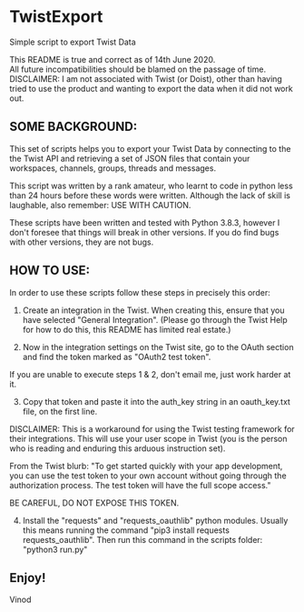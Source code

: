 # TwistExport
Simple script to export Twist Data

This README is true and correct as of 14th June 2020.  
All future incompatibilities should be blamed on the passage of time.  
DISCLAIMER: I am not associated with Twist (or Doist), other than having tried to use the product and wanting to export the data when it did not work out.

## SOME BACKGROUND:
This set of scripts helps you to export your Twist Data by connecting to the the Twist API and retrieving a set of JSON files that contain your workspaces, channels, groups, threads and messages.

This script was written by a rank amateur, who learnt to code in python less than 24 hours before these words were written. Although the lack of skill is laughable, also remember:
USE WITH CAUTION.

These scripts have been written and tested with Python 3.8.3, however I don't foresee that things will break in other versions. If you do find bugs with other versions, they are not bugs.

## HOW TO USE:
In order to use these scripts follow these steps in precisely this order:

1. Create an integration in the Twist. When creating this, ensure that you have selected "General Integration". (Please go through the Twist Help for how to do this, this README has limited real estate.)

2. Now in the integration settings on the Twist site, go to the OAuth section and find the token marked as "OAuth2 test token".

If you are unable to execute steps 1 & 2, don't email me, just work harder at it.

3. Copy that token and paste it into the auth_key string in an oauth_key.txt file, on the first line.

DISCLAIMER: This is a workaround for using the Twist testing framework for their integrations. This will use your user scope in Twist (you is the person who is reading and enduring this arduous instruction set).

From the Twist blurb:
"To get started quickly with your app development, you can use the test token to your own account without going through the authorization process. The test token will have the full scope access."

BE CAREFUL, DO NOT EXPOSE THIS TOKEN.

4. Install the "requests" and "requests_oauthlib" python modules. Usually this means running the command "pip3 install requests requests_oauthlib". Then run this command in the scripts folder: "python3 run.py"

Enjoy!
--
Vinod
